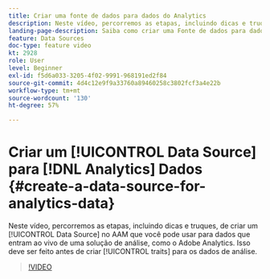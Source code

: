 ```yaml
---
title: Criar uma fonte de dados para dados do Analytics
description: Neste vídeo, percorremos as etapas, incluindo dicas e truques, de criação de um Data Source no AAM que você pode usar para dados que entram ao vivo de uma solução de análise, como o Adobe Analytics. Isso deve ser feito antes da criação de características para os dados de análise.
landing-page-description: Saiba como criar uma Fonte de dados para dados que entram em funcionamento a partir de uma solução de análise, como o Adobe Analytics. Faça isso antes de criar características para os dados de análise.
feature: Data Sources
doc-type: feature video
kt: 2928
role: User
level: Beginner
exl-id: f5d6a033-3205-4f02-9991-968191ed2f84
source-git-commit: 4d4c12e9f9a33760a89460258c3802fcf3a4e22b
workflow-type: tm+mt
source-wordcount: '130'
ht-degree: 57%

---
```


# Criar um [!UICONTROL Data Source] para [!DNL Analytics] Dados {#create-a-data-source-for-analytics-data}

Neste vídeo, percorremos as etapas, incluindo dicas e truques, de criar um [!UICONTROL Data Source] no AAM que você pode usar para dados que entram ao vivo de uma solução de análise, como o Adobe Analytics. Isso deve ser feito antes de criar [!UICONTROL traits] para os dados de análise.

>[!VIDEO](https://video.tv.adobe.com/v/27329/?quality=12)
